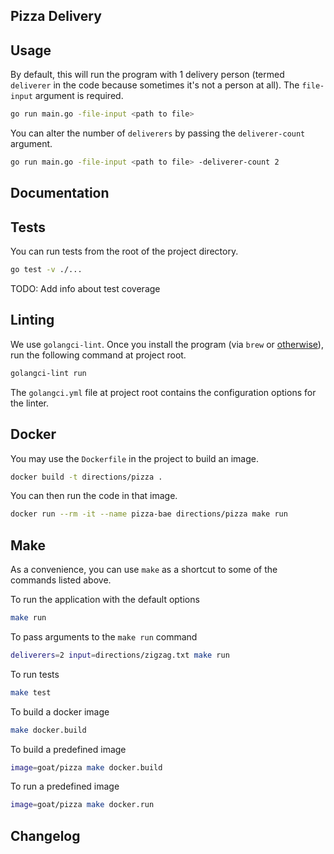 ## Pizza Delivery

## Usage

By default, this will run the program with 1 delivery person (termed `deliverer` in the code because sometimes it's not a person at all). The `file-input` argument is required.
```bash
go run main.go -file-input <path to file>
```

You can alter the number of `deliverers` by passing the `deliverer-count` argument.
```bash
go run main.go -file-input <path to file> -deliverer-count 2
```

## Documentation

## Tests

You can run tests from the root of the project directory.
```bash
go test -v ./...
```

TODO: Add info about test coverage

## Linting

We use `golangci-lint`. Once you install the program (via `brew` or [otherwise]()), run the following command at project root.

```bash
golangci-lint run
```
The `golangci.yml` file at project root contains the configuration options for the linter.

## Docker

You may use the `Dockerfile` in the project to build an image.

```bash
docker build -t directions/pizza .
```

You can then run the code in that image.

```bash
docker run --rm -it --name pizza-bae directions/pizza make run
```

## Make

As a convenience, you can use `make` as a shortcut to some of the commands listed above.

To run the application with the default options

```bash
make run
```

To pass arguments to the `make run` command

```bash
deliverers=2 input=directions/zigzag.txt make run
```

To run tests
```bash
make test
```

To build a docker image

```bash
make docker.build
```

To build a predefined image
```bash
image=goat/pizza make docker.build
```

To run a predefined image
```bash
image=goat/pizza make docker.run
```

## Changelog
